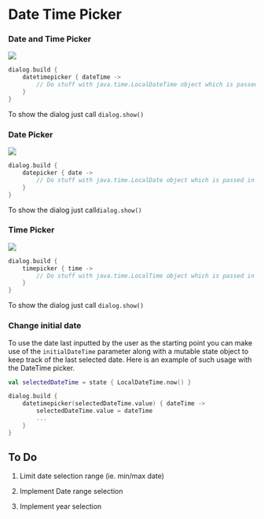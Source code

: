 # Date Time Picker

### Date and Time Picker

![](https://raw.githubusercontent.com/vanpra/compose-material-dialogs/main/imgs/datetime.jpg)

```kotlin
dialog.build {
    datetimepicker { dateTime ->
        // Do stuff with java.time.LocalDateTime object which is passed in
    }
}
```

To show the dialog just call `dialog.show()`

### Date Picker

![](https://raw.githubusercontent.com/vanpra/compose-material-dialogs/main/imgs/date.jpg)

```kotlin
dialog.build {
    datepicker { date ->
        // Do stuff with java.time.LocalDate object which is passed in
    }
}
```

To show the dialog just call`dialog.show()`

### Time Picker

![](https://raw.githubusercontent.com/vanpra/compose-material-dialogs/main/imgs/time.jpg)

```kotlin
dialog.build {
    timepicker { time ->
        // Do stuff with java.time.LocalTime object which is passed in
    }
}
```

To show the dialog just call `dialog.show()`

### Change initial date

To use the date last inputted by the user as the starting point you can make use of the `initialDateTime` parameter along with a mutable state object to keep track of the last selected date. Here is an example of such usage with the DateTime picker.

```kotlin
val selectedDateTime = state { LocalDateTime.now() }

dialog.build {
    datetimepicker(selectedDateTime.value) { dateTime ->
        selectedDateTime.value = dateTime
        ...
    }
}
```

## To Do

1. Limit date selection range (ie. min/max date)

2. Implement Date range selection 

3. Implement year selection

   
